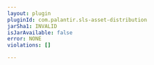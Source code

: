 ```yaml
---
layout: plugin
pluginId: com.palantir.sls-asset-distribution
jarSha1: INVALID
isJarAvailable: false
error: NONE
violations: []

---
```

